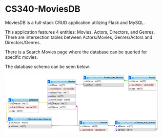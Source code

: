 # CS340-MoviesDB
 
MoviesDB is a full-stack CRUD application utilizing Flask and MySQL. 

This application features 4 entities:  Movies, Actors, Directors, and Genres. There are intersection tables between Actors/Movies, Genres/Actors and Directors/Genres.  

There is a Search Movies page where the database can be queried for specific movies.

The database schema can be seen below.

![MoviesDBSchema](/MoviesDBSchema.JPG)



